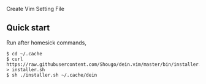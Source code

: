 Create Vim Setting File

## Quick start

Run after homesick commands,

```
$ cd ~/.cache
$ curl https://raw.githubusercontent.com/Shougo/dein.vim/master/bin/installer.sh > installer.sh
$ sh ./installer.sh ~/.cache/dein
```
